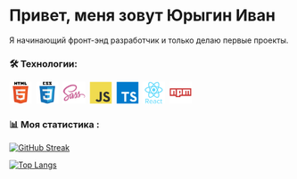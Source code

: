 # Привет, меня зовут Юрыгин Иван

Я начинающий фронт-энд разработчик и только делаю первые проекты.

### :hammer_and_wrench: Технологии:
<div>
	<img src="https://github.com/devicons/devicon/blob/master/icons/html5/html5-original-wordmark.svg" width="40" height="40" alt="HTML5" title="HTML5" />&nbsp;
	<img src="https://github.com/devicons/devicon/blob/master/icons/css3/css3-original-wordmark.svg" width="40" height="40" alt="CSS3" title="CSS3" />&nbsp;
	<img src="https://github.com/devicons/devicon/blob/master/icons/sass/sass-original.svg" width="40" height="40" alt="SASS" title="SASS" />&nbsp;
	<img src="https://github.com/devicons/devicon/blob/master/icons/javascript/javascript-original.svg" width="40" height="40" alt="JS" title="JS" />&nbsp;
	<img src="https://github.com/devicons/devicon/blob/master/icons/typescript/typescript-original.svg" width="40" height="40" alt="TS" title="TS" />&nbsp;
	<img src="https://github.com/devicons/devicon/blob/master/icons/react/react-original-wordmark.svg" width="40" height="40" alt="React" title="React" />&nbsp;
	<img src="https://github.com/devicons/devicon/blob/master/icons/npm/npm-original-wordmark.svg" width="40" height="40" alt="npm" title="npm" />&nbsp;
</div>

### :bar_chart: Моя статистика :

[![GitHub Streak](https://github-readme-streak-stats.herokuapp.com?user=Ivann1027&theme=react&locale=ru&date_format=j%20M%5B%20Y%5D)](https://git.io/streak-stats)

[![Top Langs](https://github-readme-stats.vercel.app/api/top-langs/?username=Ivann1027&layout=donut&theme=react&locale=ru)](https://github.com/anuraghazra/github-readme-stats)
